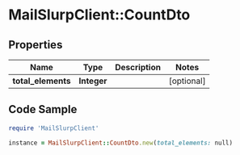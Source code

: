 # MailSlurpClient::CountDto

## Properties

Name | Type | Description | Notes
------------ | ------------- | ------------- | -------------
**total_elements** | **Integer** |  | [optional] 

## Code Sample

```ruby
require 'MailSlurpClient'

instance = MailSlurpClient::CountDto.new(total_elements: null)
```


